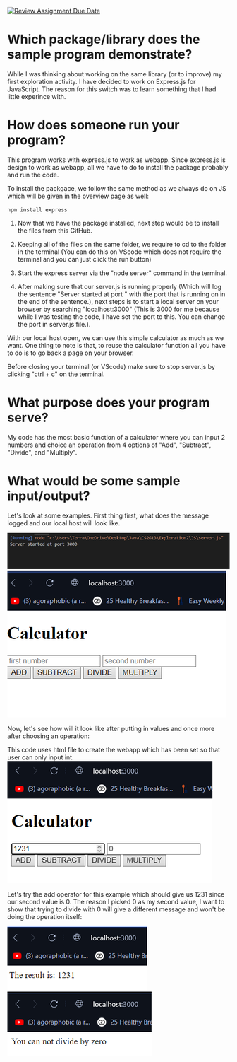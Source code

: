 [![Review Assignment Due Date](https://classroom.github.com/assets/deadline-readme-button-24ddc0f5d75046c5622901739e7c5dd533143b0c8e959d652212380cedb1ea36.svg)](https://classroom.github.com/a/kCrKdl4V)

# Which package/library does the sample program demonstrate?
While I was thinking about working on the same library (or to improve) my first exploration activity. I have decided to work on Express.js for JavaScript. The reason for this switch was to learn something that I had little experince with.

# How does someone run your program?

This program works with express.js to work as webapp. Since express.js is design to work as webapp, all we have to do to install the package probably and run the code.

To install the packgace, we follow the same method as we always do on JS which will be given in the overview page as well:

```
npm install express
```

1) Now that we have the package installed, next step would be to install the files from this GitHub.

2) Keeping all of the files on the same folder, we require to cd to the folder in the terminal (You can do this on VScode which does not require the terminal and you can just click the run button) 

3) Start the express server via the "node server" command in the terminal.

4) After making sure that our server.js is running properly (Which will log the sentence "Server started at port " with the port that is running on in the end of the sentence.), next steps is to start a local server on your browser by searching "localhost:3000" (This is 3000 for me because while I was testing the code, I have set the port to this. You can change the port in server.js file.). 

With our local host open, we can use this simple calculator as much as we want. One thing to note is that, to reuse the calculator function all you have to do is to go back a page on your browser.

Before closing your terminal (or VScode) make sure to stop server.js by clicking "ctrl + c" on the terminal.


# What purpose does your program serve? 

My code has the most basic function of a calculator where you can input 2 numbers and choice an operation from 4 options of "Add", "Subtract", "Divide", and "Multiply".

# What would be some sample input/output?

Let's look at some examples. First thing first, what does the message logged and our local host will look like.

![Image of the message logged.](image.png) ![Image of the starting point for local host](image-1.png)

Now, let's see how will it look like after putting in values and once more after choosing an operation:

This code uses html file to create the webapp which has been set so that user can only input int.
![Inputing 2 values](image-3.png)

Let's try the add operator for this example which should give us 1231 since our second value is 0. The reason I picked 0 as my second value, I want to show that trying to divide with 0 will give a different message and won't be doing the operation itself:

![Adding 1231 and 0](image-4.png) ![Dividing 1231 with 0](image-5.png)
